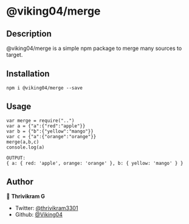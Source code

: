 # @viking04/merge

## Description
@viking04/merge is a simple npm package to merge many sources to target.

## Installation
```
npm i @viking04/merge --save
```

## Usage
```
var merge = require("..")
var a = {"a":{"red":"apple"}}
var b = {"b":{"yellow":"mango"}}
var c = {"a":{"orange":"orange"}}
merge(a,b,c)
console.log(a)
```

```
OUTPUT:
{ a: { red: 'apple', orange: 'orange' }, b: { yellow: 'mango' } }
```
## Author

👤 **Thrivikram G**

* Twitter: [@thrivikram3301](https://twitter.com/thrivikram3301)
* Github: [@Viking04](https://github.com/Viking04)

